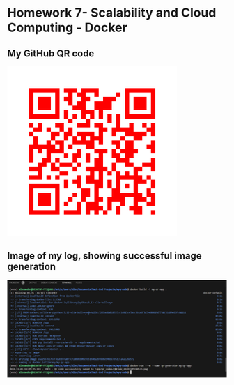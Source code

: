 # Homework 7- Scalability and Cloud Computing - Docker #

## My GitHub QR code ##
![My Github](image.png)

## Image of my log, showing successful image generation ## 
![Log Image](image-1.png)
